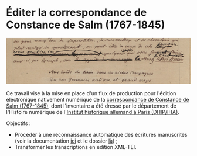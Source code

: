 Éditer la correspondance de Constance de Salm (1767-1845)
====

![a](./accueil.jpg)

Ce travail vise à la mise en place d'un flux de production pour l'édition électronique nativement numérique de la [correspondance de Constance de Salm (1767-1845)](https://constance-de-salm.de/), dont l'inventaire a été dressé par le département de l'Histoire numérique de l'[Institut historique allemand à Paris (DHIP/IHA)](http://www.dhi-paris.fr/fr/page-daccueil.html).

Objectifs :
- Procéder à une reconnaissance automatique des écritures manuscrites (voir la documentation [ici](./htr/documentation.md) et le dossier [là](./htr)) ;
- Transformer les transcriptions en édition XML-TEI.